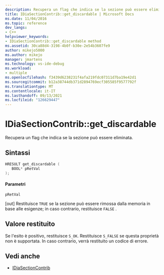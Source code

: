 ```yaml
---
description: Recupera un flag che indica se la sezione può essere eliminata.
title: IDiaSectionContrib::get_discardable | Microsoft Docs
ms.date: 11/04/2016
ms.topic: reference
dev_langs:
- C++
helpviewer_keywords:
- IDiaSectionContrib::get_discardable method
ms.assetid: 30ca88d4-3198-4b0f-b30e-2e54b3607fe9
author: mikejo5000
ms.author: mikejo
manager: jmartens
ms.technology: vs-ide-debug
ms.workload:
- multiple
ms.openlocfilehash: f3439d6238231f4afa219fdc07311d7ba19e42d1
ms.sourcegitcommit: b12a38744db371d2894769ecf305585f9577792f
ms.translationtype: MT
ms.contentlocale: it-IT
ms.lasthandoff: 09/13/2021
ms.locfileid: "126629447"
---
```

# <a name="idiasectioncontribget_discardable"></a>IDiaSectionContrib::get_discardable
Recupera un flag che indica se la sezione può essere eliminata.

## <a name="syntax"></a>Sintassi

```C++
HRESULT get_discardable ( 
   BOOL* pRetVal
);
```

#### <a name="parameters"></a>Parametri
 `pRetVal`

[out] Restituisce `TRUE` se la sezione può essere rimossa dalla memoria in base alle esigenze; in caso contrario, restituisce `FALSE` .

## <a name="return-value"></a>Valore restituito
 Se l'esito è positivo, restituisce `S_OK`. Restituisce `S_FALSE` se questa proprietà non è supportata. In caso contrario, verrà restituito un codice di errore.

## <a name="see-also"></a>Vedi anche
- [IDiaSectionContrib](../../debugger/debug-interface-access/idiasectioncontrib.md)
